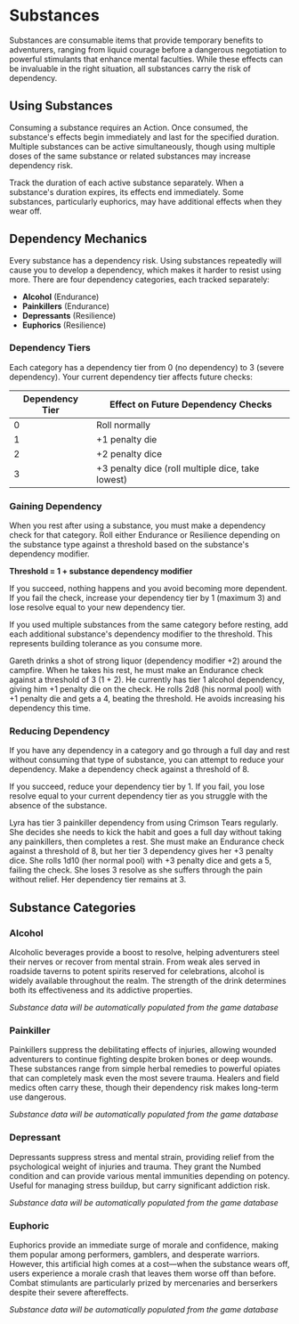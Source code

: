 # Substances

Substances are consumable items that provide temporary benefits to adventurers, ranging from liquid courage before a dangerous negotiation to powerful stimulants that enhance mental faculties. While these effects can be invaluable in the right situation, all substances carry the risk of dependency.

## Using Substances

Consuming a substance requires an Action. Once consumed, the substance's effects begin immediately and last for the specified duration. Multiple substances can be active simultaneously, though using multiple doses of the same substance or related substances may increase dependency risk.

Track the duration of each active substance separately. When a substance's duration expires, its effects end immediately. Some substances, particularly euphorics, may have additional effects when they wear off.

## Dependency Mechanics
<div class="triangle-line"></div>

Every substance has a dependency risk. Using substances repeatedly will cause you to develop a dependency, which makes it harder to resist using more. There are four dependency categories, each tracked separately:

- **Alcohol** (Endurance)
- **Painkillers** (Endurance)
- **Depressants** (Resilience)
- **Euphorics** (Resilience)

### Dependency Tiers

Each category has a dependency tier from 0 (no dependency) to 3 (severe dependency). Your current dependency tier affects future checks:

| Dependency Tier | Effect on Future Dependency Checks |
|----------------|-------------------------------------|
| 0 | Roll normally |
| 1 | +1 penalty die |
| 2 | +2 penalty dice |
| 3 | +3 penalty dice (roll multiple dice, take lowest) |

### Gaining Dependency

When you rest after using a substance, you must make a dependency check for that category. Roll either Endurance or Resilience depending on the substance type against a threshold based on the substance's dependency modifier.

**Threshold = 1 + substance dependency modifier**

If you succeed, nothing happens and you avoid becoming more dependent. If you fail the check, increase your dependency tier by 1 (maximum 3) and lose resolve equal to your new dependency tier.

If you used multiple substances from the same category before resting, add each additional substance's dependency modifier to the threshold. This represents building tolerance as you consume more.

<div class="example-box">
Gareth drinks a shot of strong liquor (dependency modifier +2) around the campfire. When he takes his rest, he must make an Endurance check against a threshold of 3 (1 + 2). He currently has tier 1 alcohol dependency, giving him +1 penalty die on the check. He rolls 2d8 (his normal pool) with +1 penalty die and gets a 4, beating the threshold. He avoids increasing his dependency this time.
</div>

### Reducing Dependency

If you have any dependency in a category and go through a full day and rest without consuming that type of substance, you can attempt to reduce your dependency. Make a dependency check against a threshold of 8.

If you succeed, reduce your dependency tier by 1. If you fail, you lose resolve equal to your current dependency tier as you struggle with the absence of the substance.

<div class="example-box">
Lyra has tier 3 painkiller dependency from using Crimson Tears regularly. She decides she needs to kick the habit and goes a full day without taking any painkillers, then completes a rest. She must make an Endurance check against a threshold of 8, but her tier 3 dependency gives her +3 penalty dice. She rolls 1d10 (her normal pool) with +3 penalty dice and gets a 5, failing the check. She loses 3 resolve as she suffers through the pain without relief. Her dependency tier remains at 3.
</div>

## Substance Categories
<div class="triangle-line"></div>

### Alcohol
Alcoholic beverages provide a boost to resolve, helping adventurers steel their nerves or recover from mental strain. From weak ales served in roadside taverns to potent spirits reserved for celebrations, alcohol is widely available throughout the realm. The strength of the drink determines both its effectiveness and its addictive properties.

<!-- SUBSTANCE_ALCOHOL_TABLE_START -->
*Substance data will be automatically populated from the game database*
<!-- SUBSTANCE_ALCOHOL_TABLE_END -->

### Painkiller
Painkillers suppress the debilitating effects of injuries, allowing wounded adventurers to continue fighting despite broken bones or deep wounds. These substances range from simple herbal remedies to powerful opiates that can completely mask even the most severe trauma. Healers and field medics often carry these, though their dependency risk makes long-term use dangerous.

<!-- SUBSTANCE_PAINKILLER_TABLE_START -->
*Substance data will be automatically populated from the game database*
<!-- SUBSTANCE_PAINKILLER_TABLE_END -->

### Depressant
Depressants suppress stress and mental strain, providing relief from the psychological weight of injuries and trauma. They grant the Numbed condition and can provide various mental immunities depending on potency. Useful for managing stress buildup, but carry significant addiction risk.

<!-- SUBSTANCE_DEPRESSANT_TABLE_START -->
*Substance data will be automatically populated from the game database*
<!-- SUBSTANCE_DEPRESSANT_TABLE_END -->

### Euphoric
Euphorics provide an immediate surge of morale and confidence, making them popular among performers, gamblers, and desperate warriors. However, this artificial high comes at a cost—when the substance wears off, users experience a morale crash that leaves them worse off than before. Combat stimulants are particularly prized by mercenaries and berserkers despite their severe aftereffects.

<!-- SUBSTANCE_EUPHORIC_TABLE_START -->
*Substance data will be automatically populated from the game database*
<!-- SUBSTANCE_EUPHORIC_TABLE_END -->
